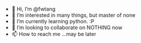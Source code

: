 - 👋 Hi, I’m @fwtang
- 👀 I’m interested in many things, but master of none
- 🌱 I’m currently learning python. :P
- 💞️ I’m looking to collaborate on NOTHING now
- 📫 How to reach me ...may be later

<!---
fwtang/fwtang is a ✨ special ✨ repository because its `README.md` (this file) appears on your GitHub profile.
You can click the Preview link to take a look at your changes.
--->
